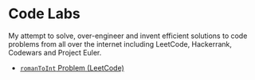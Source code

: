 # Code Labs
My attempt to solve, over-engineer and invent efficient solutions to code problems from all over the internet including LeetCode, Hackerrank, Codewars and Project Euler.

- [`romanToInt` Problem (LeetCode)](https://github.com/Mou1z/CodeLab/tree/main/romanToInt%20Problem)
